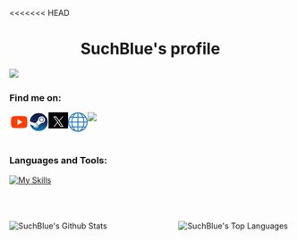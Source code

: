 <<<<<<< HEAD
<p>
  <h1 align="center"><b>SuchBlue's profile</b></h1>
</p>

![](https://komarev.com/ghpvc/?username=SuchBlue&style=for-the-badge)

### Find me on: 

![](https://dcbadge.vercel.app/api/shield/484635967693520898?theme=default-inverted)
<a href="https://www.youtube.com/channel/UCJUVxZSs-ZCjhYBrTQ9shFQ"><img align="left" alt="YouTube" width="35px" src="https://raw.githubusercontent.com/SuchBlue/SuchBlue/main/images/youtube.png" /></a>
<a href="https://steamcommunity.com/id/suchblue/"><img align="left" alt="Steam" width="35px" src="https://raw.githubusercontent.com/SuchBlue/SuchBlue/main/images/steam.png" /></a>
<a href="https://twitter.com/SuchBlue_"><img align="left" alt="Twitter" width="35px" src="https://raw.githubusercontent.com/SuchBlue/SuchBlue/main/images/twitter.png" /></a>
<a href="https://such.blue"><img align="left" alt="such.blue" width="35px" src="https://raw.githubusercontent.com/SuchBlue/SuchBlue/main/images/site.png" /></a>
<br>
<br>
<br>

### Languages and Tools: 

[![My Skills](https://skillicons.dev/icons?i=vscode,idea,python,docker,vim,java,nodejs,js,html,css,git,github,linux,bash)](https://skillicons.dev)
<br>
<br>
<br>
<br>


  <img align="left" src="https://github-readme-stats.sumanth-talluri.vercel.app/api?username=SuchBlue&show_icons=true&title_color=fff&icon_color=efefef&text_color=efefef&bg_color=24292e" alt="SuchBlue's Github Stats" width="60%">
  
<img src="https://github-readme-stats.vercel.app/api/top-langs/?username=SuchBlue&show_icons=true&title_color=fff&icon_color=efefef&text_color=efefef&bg_color=24292e" width="37%" alt="SuchBlue's Top Languages">


<br>
<br>
